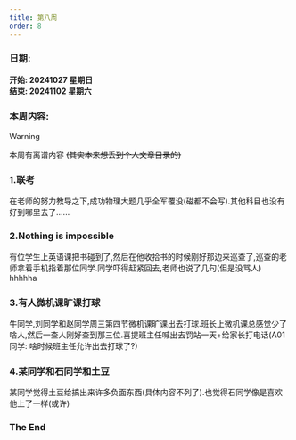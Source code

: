 ```yaml
---
title: 第八周
order: 8
---
```


### 日期:  
**开始: 20241027 星期日**  
**结束: 20241102 星期六**  

### 本周内容:  

> [!warning]
> 本周有离谱内容 ~~(其实本来想丢到个人文章目录的)~~

### 1.联考

在老师的努力教导之下,成功物理大题几乎全军覆没(磁都不会写).其他科目也没有好到哪里去了......

### 2.Nothing is impossible

有位学生上英语课把书碰到了,然后在他收拾书的时候刚好那边来巡查了,巡查的老师拿着手机指着那位同学.同学吓得赶紧回去,老师也说了几句(但是没骂人) hhhhha  

### 3.有人微机课旷课打球

牛同学,刘同学和赵同学周三第四节微机课旷课出去打球.班长上微机课总感觉少了啥人,然后一查人刚好查到那三位.喜提班主任喊出去罚站一天+给家长打电话(A01同学: 啥时候班主任允许出去打球了?)  

### 4.某同学和石同学和土豆

某同学觉得土豆给搞出来许多负面东西(具体内容不列了).也觉得石同学像是喜欢他上了一样(或许)  

### The End